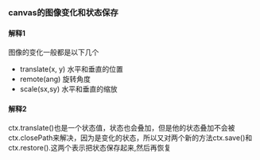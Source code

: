 ### canvas的图像变化和状态保存

#### 解释1
图像的变化一般都是以下几个
- translate(x, y) 水平和垂直的位置
- remote(ang) 旋转角度
- scale(sx,sy) 水平和垂直的缩放

#### 解释2
ctx.translate()也是一个状态值，状态也会叠加，但是他的状态叠加不会被ctx.closePath来解决，因为是变化的状态，所以又对两个新的方法ctx.save()和ctx.restore().这两个表示把状态保存起来,然后再恢复